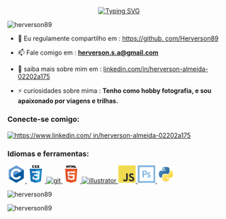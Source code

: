 <p align="center">
<a href="https://git.io/typing-svg"><img src="https://readme-typing-svg.herokuapp.com?font=Fira+Code&duration=2500&pause=250&color=FFFFFF&multiline=true&width=450&height=100&lines=Ola+%F0%9F%91%8B%2C+Eu+me+chamo+Herverson!!!;Um+apaixonado+por+tecnologia%2C;+iniciando+sua+jornada." alt="Typing SVG" /></a>
</p>

<p align="left"> <img src="https://komarev.com/ghpvc/?username=herverson89&label=Profile%20views&color=0e75b6&style=flat" alt="herverson89" /> </p>

- 📝 Eu regulamente compartilho em : [https://github. com/Herverson89](https://github.com/Herverson89)

- 📫 Fale comigo em : **herverson.s.a@gmail.com**

- 📄 saiba mais sobre mim em : [linkedin.com/in/herverson-almeida-02202a175 ](linkedin.com/in/herverson-almeida-02202a175)

- ⚡ curiosidades sobre mima : **Tenho como hobby fotografia, e sou apaixonado por viagens e trilhas.**

<h3 align="left">Conecte-se comigo:</h3>
<p align="left">
<a href="https://linkedin.com/in/https://www.linkedin.com/in/herverson-almeida-02202a175" target="blank"><img align="center" src="https://raw.githubusercontent.com/rahuldkjain/github-profile-readme-generator/master/src/images/icons/Social/linked-in-alt.svg" alt="https://www.linkedin.com/ in/herverson-almeida-02202a175" height="30" width="40" /></a>
</p>

<h3 align="left">Idiomas e ferramentas:</h3>
<p align="left"> 
  <a href="https://www.cprogramming.com" target="_blank" rel="noreferrer"> 
  <img src="https://raw.githubusercontent.com/devicons/devicon/master/icons/c/c-original.svg" alt="c" width="40" height="40"/> </a> 
  <a href="https://www.w3schools.com/css/" target="_blank" rel="noreferrer"> 
  <img src="https://raw.githubusercontent.com/devicons/devicon/master/icons/css3/css3-original-wordmark.svg" alt ="css3" width="40" height="40"/> 
  </a> 
  <a href="https://git-scm.com/" target="_blank" rel="noreferrer"> 
  <img src ="https://www.vectorlogo.zone/logos/git-scm/git-scm-icon.svg" alt="git" width="40" height="40"/> 
  </a> 
  <a href="https://www.w3.org/html/" target="_blank" rel="noreferrer"> 
    <img src ="https://raw.githubusercontent.com/devicons/devicon/master/icons/html5/html5-original-wordmark.svg" alt="html5" width="40" height="40"/> 
  </a> 
  <a href="https://www.adobe.com/in/products/illustrator.html" target="_blank" rel="noreferrer"> 
    <img src="https://www.vectorlogo.zone/logos/adobe_illustrator/adobe_illustrator-icon.svg" alt="illustrator" width="40" height="40"/> 
    </a>
  <a href="https://developer.mozilla.org/en-US/docs/Web/JavaScript" target="_blank" rel="noreferrer">
    <img src="https://raw.githubusercontent.com/devicons/devicon/master/icons/javascript/javascript-original.svg" alt="javascript" width="40" height="40"/> 
  </a> 
  <a href="https://www.photoshop .com/en" target="_blank" rel="noreferrer"> 
    <img src="https://raw.githubusercontent.com/devicons/devicon/master/icons/photoshop/photoshop-line.svg" alt=" photoshop" width="40" height="40"/> 
  </a> 
  <a href="https://www.python.org" target="_blank" rel="noreferrer">
    <img src="https://raw.githubusercontent.com/devicons/devicon/master/icons/python/python-original.svg" alt="python" width="40" height="40"/> 
    </a>
</p>




<p><img src="https://github-readme-stats.vercel.app/api?username=herverson89&&theme=dark&show_icons=true&show_icons=true&locale=en" alt="herverson89"/>

<img src="https://github-readme-streak-stats.herokuapp.com/?user=herverson89&&theme=dark&show_icons=true" alt="herverson89"/></p>

